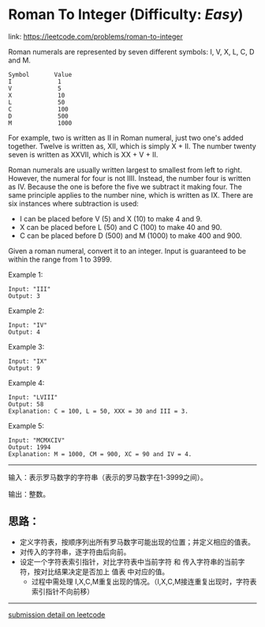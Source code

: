 
# Roman To Integer (Difficulty: **_Easy_**)

link: https://leetcode.com/problems/roman-to-integer 

Roman numerals are represented by seven different symbols: I, V, X, L, C, D and M.

    Symbol       Value
    I             1
    V             5
    X             10
    L             50
    C             100
    D             500
    M             1000

For example, two is written as II in Roman numeral, just two one's added together. Twelve is written as, XII, which is simply X + II. The number twenty seven is written as XXVII, which is XX + V + II.

Roman numerals are usually written largest to smallest from left to right. However, the numeral for four is not IIII. Instead, the number four is written as IV. Because the one is before the five we subtract it making four. The same principle applies to the number nine, which is written as IX. There are six instances where subtraction is used:

+ I can be placed before V (5) and X (10) to make 4 and 9. 
+ X can be placed before L (50) and C (100) to make 40 and 90. 
+ C can be placed before D (500) and M (1000) to make 400 and 900.

Given a roman numeral, convert it to an integer. Input is guaranteed to be within the range from 1 to 3999.

Example 1:

    Input: "III"
    Output: 3

Example 2:

    Input: "IV"
    Output: 4

Example 3:

    Input: "IX"
    Output: 9

Example 4:

    Input: "LVIII"
    Output: 58
    Explanation: C = 100, L = 50, XXX = 30 and III = 3.

Example 5:

    Input: "MCMXCIV"
    Output: 1994
    Explanation: M = 1000, CM = 900, XC = 90 and IV = 4.

----

输入：表示罗马数字的字符串（表示的罗马数字在1-3999之间）。

输出：整数。


## 思路：

* 定义字符表，按顺序列出所有罗马数字可能出现的位置；并定义相应的值表。
* 对传入的字符串，逐字符由后向前。
* 设定一个字符表索引指针，对比字符表中当前字符 和 传入字符串的当前字符，按对比结果决定是否加上 值表 中对应的值。
    * 过程中需处理 I,X,C,M重复出现的情况。（I,X,C,M接连重复出现时，字符表索引指针不向前移）

----------------

[submission detail on leetcode](https://leetcode.com/submissions/detail/167376747/)